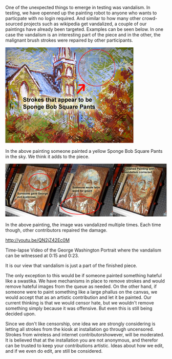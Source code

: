 One of the unexpected things to emerge in testing was vandalism.  In testing, we have openned up the painting robot to anyone who wants to particpate with no login required.  And similar to how many other crowd-sourced projects such as wikipedia get vandalized, a couple of our paintings have already been targeted.  Examples can be seen below.  In one case the vandalism is an interesting part of the piece and in the other, the malignant brush strokes were repaired by other participants.

![Vandalism 1](project_images/spongbobvandalism.jpg?raw=true "Vandalism 1")

In the above painting someone painted a yellow Sponge Bob Square Pants in the sky.  We think it adds to the piece.

![Vandalism 2](project_images/georgevandalism.jpg?raw=true "Vandalism 2")

In the above painting, the image was vandalized multiple times.  Each time though, other contributors repaired the damage.

http://youtu.be/QN2jZ42Ec0M

Time-lapse Video of the George Washington Portrait where the vandalism can be witnessed at 0:15 and 0:23.


It is our view that vandalism is just a part of the finished piece.  

The only exception to this would be if someone painted something hateful like a swastika.  We have mechanisms in place to remove strokes and would remove hateful images from the queue as needed.  On the other hand, if someone were to paint something like a large phallus on the canvas, we would accept that as an artistic contribution and let it be painted.  Our current thinking is that we would censor hate, but we wouldn't remove something simply because it was offensive. But even this is still being decided upon.

Since we don't like censorship, one idea we are strongly considering is letting all strokes from the kiosk at installation go through uncensored. Strokes from wireless and internet contributorshowever, will be moderated.  It is believed that at the installation you are not anonymous, and therefor can be trusted to keep your contributions artistic.  Ideas about how we edit, and if we even do edit, are still be considered.
